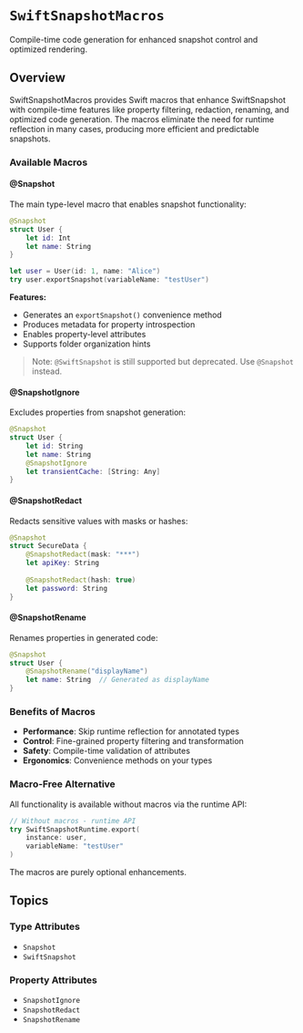 # ``SwiftSnapshotMacros``

Compile-time code generation for enhanced snapshot control and optimized rendering.

## Overview

SwiftSnapshotMacros provides Swift macros that enhance SwiftSnapshot with compile-time features like property filtering, redaction, renaming, and optimized code generation. The macros eliminate the need for runtime reflection in many cases, producing more efficient and predictable snapshots.

### Available Macros

#### @Snapshot

The main type-level macro that enables snapshot functionality:

```swift
@Snapshot
struct User {
    let id: Int
    let name: String
}

let user = User(id: 1, name: "Alice")
try user.exportSnapshot(variableName: "testUser")
```

**Features:**
- Generates an `exportSnapshot()` convenience method
- Produces metadata for property introspection
- Enables property-level attributes
- Supports folder organization hints

> Note: `@SwiftSnapshot` is still supported but deprecated. Use `@Snapshot` instead.

#### @SnapshotIgnore

Excludes properties from snapshot generation:

```swift
@Snapshot
struct User {
    let id: String
    let name: String
    @SnapshotIgnore
    let transientCache: [String: Any]
}
```

#### @SnapshotRedact

Redacts sensitive values with masks or hashes:

```swift
@Snapshot
struct SecureData {
    @SnapshotRedact(mask: "***")
    let apiKey: String
    
    @SnapshotRedact(hash: true)
    let password: String
}
```

#### @SnapshotRename

Renames properties in generated code:

```swift
@Snapshot
struct User {
    @SnapshotRename("displayName")
    let name: String  // Generated as displayName
}
```

### Benefits of Macros

- **Performance**: Skip runtime reflection for annotated types
- **Control**: Fine-grained property filtering and transformation
- **Safety**: Compile-time validation of attributes
- **Ergonomics**: Convenience methods on your types

### Macro-Free Alternative

All functionality is available without macros via the runtime API:

```swift
// Without macros - runtime API
try SwiftSnapshotRuntime.export(
    instance: user,
    variableName: "testUser"
)
```

The macros are purely optional enhancements.

## Topics

### Type Attributes

- ``Snapshot``
- ``SwiftSnapshot``

### Property Attributes

- ``SnapshotIgnore``
- ``SnapshotRedact``
- ``SnapshotRename``